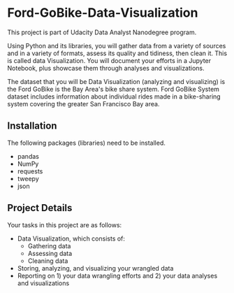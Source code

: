 # Ford-GoBike-Data-Visualization

This project is part of Udacity Data Analyst Nanodegree program.

Using Python and its libraries, you will gather data from a variety of sources and in a variety of formats, assess its quality and tidiness, then clean it. This is called data Visualization. You will document your efforts in a Jupyter Notebook, plus showcase them through analyses and visualizations.

The dataset that you will be Data Visualization (analyzing and visualizing) is the Ford GoBike is the Bay Area's bike share system.
Ford GoBike System dataset includes information about individual rides made in a bike-sharing system covering the greater San Francisco Bay area.

## Installation 

The following packages (libraries) need to be installed.

* pandas
* NumPy
* requests
* tweepy
* json

## Project Details

Your tasks in this project are as follows:

* Data Visualization, which consists of:
    * Gathering data
    * Assessing data
    * Cleaning data
* Storing, analyzing, and visualizing your wrangled data
* Reporting on 1) your data wrangling efforts and 2) your data analyses and visualizations
